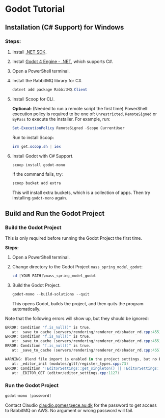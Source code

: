 # Godot Tutorial

## Installation (C# Support) for Windows


### Steps: 

1. Install [.NET SDK](https://dotnet.microsoft.com/en-us/download).
2. Install [Godot 4 Engine - .NET](https://godotengine.org/download/windows/), which supports C#.
3. Open a PowerShell terminal.
4. Install the RabbitMQ library for C#.
   ```powershell
   dotnet add package RabbitMQ.Client
   ```
5. Install Scoop for CLI.
   
   **Optional:** (Needed to run a remote script the first time)
    PowerShell execution policy is required to be one of: `Unrestricted`, `RemoteSigned` or `ByPass` to execute the installer. For example, run:

    ```powershell
    Set-ExecutionPolicy RemoteSigned -Scope CurrentUser
    ```
   Run to install Scoop:
    ```powershell
    irm get.scoop.sh | iex
    ```
6. Install Godot with C# Support.
   ```powershell
   scoop install godot-mono
   ```
   If the command fails, try:
     ```powershell
     scoop bucket add extra
     ```
     This will install extra buckets, which is a collection of apps. 
     Then try installing `godot-mono` again.

## Build and Run the Godot Project

### Build the Godot Project 
This is only required before running the Godot Project the first time. 

**Steps:**
1. Open a PowerShell terminal.
2. Change directory to the Godot Project `mass_spring_model_godot`:
   ```powershell
   cd [YOUR PATH]\mass_spring_model_godot
   ```
3. Build the Godot Project.
   ```powershell
   godot-mono --build-solutions --quit
   ```

   This opens Godot, builds the project, and then quits the program automatically. 

Note that the following errors will show up, but they should be ignored: 

```powershell
ERROR: Condition "f.is_null()" is true.
   at: _save_to_cache (servers/rendering/renderer_rd/shader_rd.cpp:455)
ERROR: Condition "f.is_null()" is true.
   at: _save_to_cache (servers/rendering/renderer_rd/shader_rd.cpp:455)
ERROR: Condition "f.is_null()" is true.
   at: _save_to_cache (servers/rendering/renderer_rd/shader_rd.cpp:455)

WARNING: Blend file import is enabled in the project settings, but no Blender path is configured in the editor settings. Blend files will not be imported.
   at: _editor_init (modules/gltf/register_types.cpp:73)
ERROR: Condition "!EditorSettings::get_singleton() || !EditorSettings::get_singleton()->has_setting(p_setting)" is true. Returning: Variant()
   at: _EDITOR_GET (editor/editor_settings.cpp:1127)
```

### Run the Godot Project

```powershell
godot-mono [password]
```

Contact Claudio claudio.gomes@ece.au.dk for the password to get access to RabbitMQ on AWS. No argument or wrong password will fail.